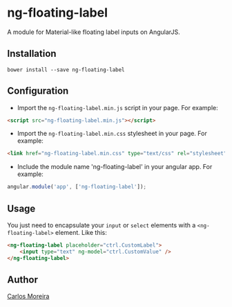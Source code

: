 # ng-floating-label
A module for Material-like floating label inputs on AngularJS.

## Installation
    bower install --save ng-floating-label

## Configuration

* Import the `ng-floating-label.min.js` script in your page. For example:
```html
<script src="ng-floating-label.min.js"></script>
```
* Import the `ng-floating-label.min.css` stylesheet in your page. For example:
```html
<link href="ng-floating-label.min.css" type="text/css" rel="stylesheet" />
```
* Include the module name 'ng-floating-label' in your angular app. For example:
```javascript
angular.module('app', ['ng-floating-label']);
```

## Usage
You just need to encapsulate your `input` or `select` elements with a `<ng-floating-label>` element. Like this:
```html
<ng-floating-label placeholder="ctrl.CustomLabel">
    <input type="text" ng-model="ctrl.CustomValue" />
</ng-floating-label>
```

## Author
[Carlos Moreira](http://www.codepen.io/ckarumoreira)
